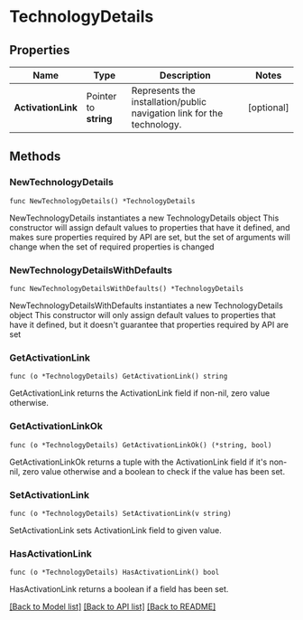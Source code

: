 # TechnologyDetails

## Properties

Name | Type | Description | Notes
------------ | ------------- | ------------- | -------------
**ActivationLink** | Pointer to **string** | Represents the installation/public navigation link for the technology. | [optional] 

## Methods

### NewTechnologyDetails

`func NewTechnologyDetails() *TechnologyDetails`

NewTechnologyDetails instantiates a new TechnologyDetails object
This constructor will assign default values to properties that have it defined,
and makes sure properties required by API are set, but the set of arguments
will change when the set of required properties is changed

### NewTechnologyDetailsWithDefaults

`func NewTechnologyDetailsWithDefaults() *TechnologyDetails`

NewTechnologyDetailsWithDefaults instantiates a new TechnologyDetails object
This constructor will only assign default values to properties that have it defined,
but it doesn't guarantee that properties required by API are set

### GetActivationLink

`func (o *TechnologyDetails) GetActivationLink() string`

GetActivationLink returns the ActivationLink field if non-nil, zero value otherwise.

### GetActivationLinkOk

`func (o *TechnologyDetails) GetActivationLinkOk() (*string, bool)`

GetActivationLinkOk returns a tuple with the ActivationLink field if it's non-nil, zero value otherwise
and a boolean to check if the value has been set.

### SetActivationLink

`func (o *TechnologyDetails) SetActivationLink(v string)`

SetActivationLink sets ActivationLink field to given value.

### HasActivationLink

`func (o *TechnologyDetails) HasActivationLink() bool`

HasActivationLink returns a boolean if a field has been set.


[[Back to Model list]](../README.md#documentation-for-models) [[Back to API list]](../README.md#documentation-for-api-endpoints) [[Back to README]](../README.md)



